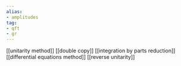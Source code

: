 ```yaml
---
alias:
- amplitudes
tag:
- qft
- gr
---
```


[[unitarity method]]
[[double copy]]
[[integration by parts reduction]]
[[differential equations method]]
[[reverse unitarity]]
